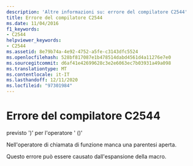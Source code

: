 ```yaml
---
description: 'Altre informazioni su: errore del compilatore C2544'
title: Errore del compilatore C2544
ms.date: 11/04/2016
f1_keywords:
- C2544
helpviewer_keywords:
- C2544
ms.assetid: 8e79b74a-4e92-4752-a5fe-c3143dfc5524
ms.openlocfilehash: 528bf817087e1b478514dabd4561d4a11276e7e0
ms.sourcegitcommit: d6af41e42699628c3e2e6063ec7b03931a49a098
ms.translationtype: MT
ms.contentlocale: it-IT
ms.lasthandoff: 12/11/2020
ms.locfileid: "97301984"
---
```

# <a name="compiler-error-c2544"></a>Errore del compilatore C2544

previsto ')' per l'operatore ' ()'

Nell'operatore di chiamata di funzione manca una parentesi aperta.

Questo errore può essere causato dall'espansione della macro.
